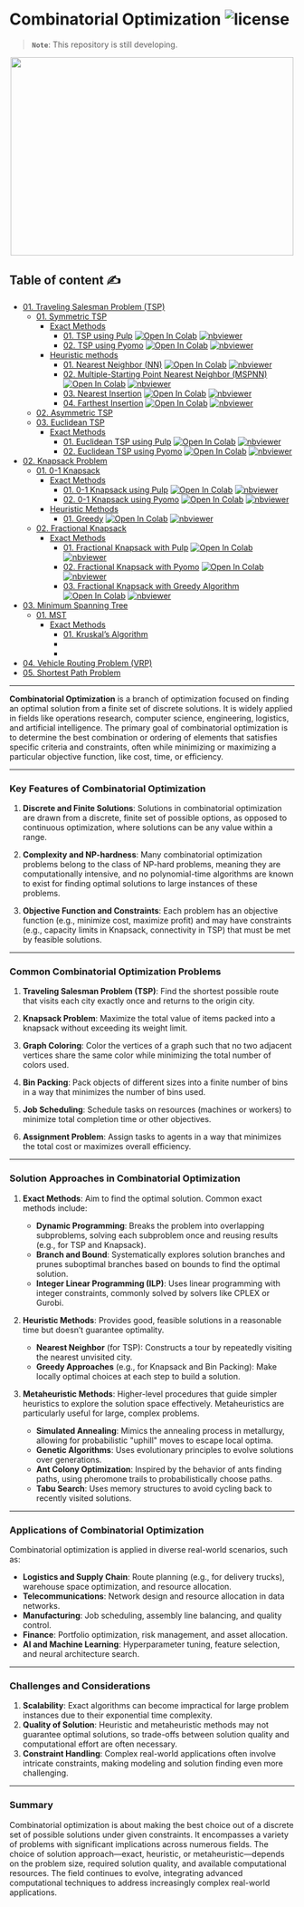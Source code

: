 # Combinatorial Optimization ![license](https://img.shields.io/github/license/Pegah-Ardehkhani/Combinatorial-Optimization.svg)

> **`Note`**: This repository is still developing.

<p align="center"> 
  <img width="500" height="350" src="https://miro.medium.com/v2/resize:fit:1400/1*WHoUd8ormJ3T6QIh3rJLUA.gif"> 
</p>

## Table of content ✍️

- [01. Traveling Salesman Problem (TSP)](https://github.com/Pegah-Ardehkhani/Combinatorial-Optimization/tree/main/01.%20Traveling%20Salesman%20Problem%20(TSP))
  - [01. Symmetric TSP](https://github.com/Pegah-Ardehkhani/Combinatorial-Optimization/tree/main/01.%20Traveling%20Salesman%20Problem%20(TSP)/01.%20Symmetric%20TSP)
    - [Exact Methods](https://github.com/Pegah-Ardehkhani/Combinatorial-Optimization/tree/main/01.%20Traveling%20Salesman%20Problem%20(TSP)/01.%20Symmetric%20TSP/Exact%20Algorithms)
      - [01. TSP using Pulp](https://github.com/Pegah-Ardehkhani/Combinatorial-Optimization/tree/main/01.%20Traveling%20Salesman%20Problem%20(TSP)/01.%20Symmetric%20TSP/Exact%20Algorithms/01.%20TSP%20using%20Pulp) <a href="https://colab.research.google.com/github/Pegah-Ardehkhani/Combinatorial-Optimization/blob/main/01.%20Traveling%20Salesman%20Problem%20(TSP)/01.%20Symmetric%20TSP/Exact%20Algorithms/01.%20TSP%20using%20Pulp/TSP%20with%20Pulp.ipynb" target="_parent\"><img src="https://colab.research.google.com/assets/colab-badge.svg" alt="Open In Colab"/></a> [![nbviewer](https://img.shields.io/badge/render-nbviewer-orange.svg)](https://nbviewer.org/github/Pegah-Ardehkhani/Combinatorial-Optimization/blob/main/01.%20Traveling%20Salesman%20Problem%20(TSP)/01.%20Symmetric%20TSP/Exact%20Algorithms/01.%20TSP%20using%20Pulp/TSP%20with%20Pulp.ipynb)
      - [02. TSP using Pyomo](https://github.com/Pegah-Ardehkhani/Combinatorial-Optimization/tree/main/01.%20Traveling%20Salesman%20Problem%20(TSP)/01.%20Symmetric%20TSP/Exact%20Algorithms/02.%20TSP%20using%20Pyomo) <a href="https://colab.research.google.com/github/Pegah-Ardehkhani/Combinatorial-Optimization/blob/main/01.%20Traveling%20Salesman%20Problem%20(TSP)/01.%20Symmetric%20TSP/Exact%20Algorithms/02.%20TSP%20using%20Pyomo/TSP%20with%20Pyomo.ipynb" target="_parent\"><img src="https://colab.research.google.com/assets/colab-badge.svg" alt="Open In Colab"/></a> [![nbviewer](https://img.shields.io/badge/render-nbviewer-orange.svg)](https://nbviewer.org/github/Pegah-Ardehkhani/Combinatorial-Optimization/blob/main/01.%20Traveling%20Salesman%20Problem%20(TSP)/01.%20Symmetric%20TSP/Exact%20Algorithms/02.%20TSP%20using%20Pyomo/TSP%20with%20Pyomo.ipynb)
    - [Heuristic methods](https://github.com/Pegah-Ardehkhani/Combinatorial-Optimization/tree/main/01.%20Traveling%20Salesman%20Problem%20(TSP)/01.%20Symmetric%20TSP/Heuristic%20methods)
      - [01. Nearest Neighbor (NN)](https://github.com/Pegah-Ardehkhani/Combinatorial-Optimization/tree/main/01.%20Traveling%20Salesman%20Problem%20(TSP)/01.%20Symmetric%20TSP/Heuristic%20methods/01.%20Nearest%20Neighbor%20(NN)) <a href="https://colab.research.google.com/github/Pegah-Ardehkhani/Combinatorial-Optimization/blob/main/01.%20Traveling%20Salesman%20Problem%20(TSP)/01.%20Symmetric%20TSP/Heuristic%20methods/01.%20Nearest%20Neighbor%20(NN)/TSP%20with%20NN.ipynb" target="_parent\"><img src="https://colab.research.google.com/assets/colab-badge.svg" alt="Open In Colab"/></a> [![nbviewer](https://img.shields.io/badge/render-nbviewer-orange.svg)](https://nbviewer.org/github/Pegah-Ardehkhani/Combinatorial-Optimization/blob/main/01.%20Traveling%20Salesman%20Problem%20(TSP)/01.%20Symmetric%20TSP/Heuristic%20methods/01.%20Nearest%20Neighbor%20(NN)/TSP%20with%20NN.ipynb)
      - [02. Multiple-Starting Point Nearest Neighbor (MSPNN)](https://github.com/Pegah-Ardehkhani/Combinatorial-Optimization/tree/main/01.%20Traveling%20Salesman%20Problem%20(TSP)/01.%20Symmetric%20TSP/Heuristic%20methods/02.%20Multiple-Starting%20Point%20Nearest%20Neighbor%20(MSPNN)) <a href="https://colab.research.google.com/github/Pegah-Ardehkhani/Combinatorial-Optimization/blob/main/01.%20Traveling%20Salesman%20Problem%20(TSP)/01.%20Symmetric%20TSP/Heuristic%20methods/02.%20Multiple-Starting%20Point%20Nearest%20Neighbor%20(MSPNN)/TSP%20with%20Multiple%20Starting%20Point%20Nearest%20Neighbor%20(MSPNN).ipynb" target="_parent\"><img src="https://colab.research.google.com/assets/colab-badge.svg" alt="Open In Colab"/></a> [![nbviewer](https://img.shields.io/badge/render-nbviewer-orange.svg)](https://nbviewer.org/github/Pegah-Ardehkhani/Combinatorial-Optimization/blob/main/01.%20Traveling%20Salesman%20Problem%20(TSP)/01.%20Symmetric%20TSP/Heuristic%20methods/02.%20Multiple-Starting%20Point%20Nearest%20Neighbor%20(MSPNN)/TSP%20with%20Multiple%20Starting%20Point%20Nearest%20Neighbor%20(MSPNN).ipynb)
      - [03. Nearest Insertion](https://github.com/Pegah-Ardehkhani/Combinatorial-Optimization/tree/main/01.%20Traveling%20Salesman%20Problem%20(TSP)/01.%20Symmetric%20TSP/Heuristic%20methods/03.%20Nearest%20Insertion) <a href="https://colab.research.google.com/github/Pegah-Ardehkhani/Combinatorial-Optimization/blob/main/01.%20Traveling%20Salesman%20Problem%20(TSP)/01.%20Symmetric%20TSP/Heuristic%20methods/03.%20Nearest%20Insertion/TSP%20with%20Nearest%20Insertion.ipynb" target="_parent\"><img src="https://colab.research.google.com/assets/colab-badge.svg" alt="Open In Colab"/></a> [![nbviewer](https://img.shields.io/badge/render-nbviewer-orange.svg)](https://nbviewer.org/github/Pegah-Ardehkhani/Combinatorial-Optimization/blob/main/01.%20Traveling%20Salesman%20Problem%20(TSP)/01.%20Symmetric%20TSP/Heuristic%20methods/03.%20Nearest%20Insertion/TSP%20with%20Nearest%20Insertion.ipynb)
      - [04. Farthest Insertion](https://github.com/Pegah-Ardehkhani/Combinatorial-Optimization/tree/main/01.%20Traveling%20Salesman%20Problem%20(TSP)/01.%20Symmetric%20TSP/Heuristic%20methods/04.%20Farthest%20Insertion) <a href="https://colab.research.google.com/github/Pegah-Ardehkhani/Combinatorial-Optimization/blob/main/01.%20Traveling%20Salesman%20Problem%20(TSP)/01.%20Symmetric%20TSP/Heuristic%20methods/04.%20Farthest%20Insertion/TSP%20with%20Farthest%20Insertion.ipynb" target="_parent\"><img src="https://colab.research.google.com/assets/colab-badge.svg" alt="Open In Colab"/></a> [![nbviewer](https://img.shields.io/badge/render-nbviewer-orange.svg)](https://nbviewer.org/github/Pegah-Ardehkhani/Combinatorial-Optimization/blob/main/01.%20Traveling%20Salesman%20Problem%20(TSP)/01.%20Symmetric%20TSP/Heuristic%20methods/04.%20Farthest%20Insertion/TSP%20with%20Farthest%20Insertion.ipynb)
  - [02. Asymmetric TSP](https://github.com/Pegah-Ardehkhani/Combinatorial-Optimization/tree/main/01.%20Traveling%20Salesman%20Problem%20(TSP)/02.%20Asymmetric%20TSP)
  - [03. Euclidean TSP](https://github.com/Pegah-Ardehkhani/Combinatorial-Optimization/tree/main/01.%20Traveling%20Salesman%20Problem%20(TSP)/03.%20Euclidean%20TSP)
      - [Exact Methods](https://github.com/Pegah-Ardehkhani/Combinatorial-Optimization/tree/main/01.%20Traveling%20Salesman%20Problem%20(TSP)/03.%20Euclidean%20TSP/Exact%20Methods)
        - [01. Euclidean TSP using Pulp](https://github.com/Pegah-Ardehkhani/Combinatorial-Optimization/tree/main/01.%20Traveling%20Salesman%20Problem%20(TSP)/03.%20Euclidean%20TSP/Exact%20Methods/01.%20Euclidean%20TSP%20using%20Pulp) <a href="https://colab.research.google.com/github/Pegah-Ardehkhani/Combinatorial-Optimization/blob/main/01.%20Traveling%20Salesman%20Problem%20(TSP)/03.%20Euclidean%20TSP/Exact%20Methods/01.%20Euclidean%20TSP%20using%20Pulp/Euclidean%20TSP%20with%20Pulp.ipynb" target="_parent\"><img src="https://colab.research.google.com/assets/colab-badge.svg" alt="Open In Colab"/></a> [![nbviewer](https://img.shields.io/badge/render-nbviewer-orange.svg)](https://nbviewer.org/github/Pegah-Ardehkhani/Combinatorial-Optimization/blob/main/01.%20Traveling%20Salesman%20Problem%20(TSP)/03.%20Euclidean%20TSP/Exact%20Methods/01.%20Euclidean%20TSP%20using%20Pulp/Euclidean%20TSP%20with%20Pulp.ipynb)
        - [02. Euclidean TSP using Pyomo](https://github.com/Pegah-Ardehkhani/Combinatorial-Optimization/tree/main/01.%20Traveling%20Salesman%20Problem%20(TSP)/03.%20Euclidean%20TSP/Exact%20Methods/02.%20Euclidean%20TSP%20using%20Pyomo) <a href="https://colab.research.google.com/github/Pegah-Ardehkhani/Combinatorial-Optimization/blob/main/01.%20Traveling%20Salesman%20Problem%20(TSP)/03.%20Euclidean%20TSP/Exact%20Methods/02.%20Euclidean%20TSP%20using%20Pyomo/Euclidean%20TSP%20with%20Pyomo.ipynb" target="_parent\"><img src="https://colab.research.google.com/assets/colab-badge.svg" alt="Open In Colab"/></a> [![nbviewer](https://img.shields.io/badge/render-nbviewer-orange.svg)](https://nbviewer.org/github/Pegah-Ardehkhani/Combinatorial-Optimization/blob/main/01.%20Traveling%20Salesman%20Problem%20(TSP)/03.%20Euclidean%20TSP/Exact%20Methods/02.%20Euclidean%20TSP%20using%20Pyomo/Euclidean%20TSP%20with%20Pyomo.ipynb)
- [02. Knapsack Problem](https://github.com/Pegah-Ardehkhani/Combinatorial-Optimization/tree/main/02.%20Knapsack%20Problem)
    - [01. 0-1 Knapsack](https://github.com/Pegah-Ardehkhani/Combinatorial-Optimization/tree/main/02.%20Knapsack%20Problem/01.%200-1%20Knapsack)
        - [Exact Methods](https://github.com/Pegah-Ardehkhani/Combinatorial-Optimization/tree/main/02.%20Knapsack%20Problem/01.%200-1%20Knapsack/Exact%20Methods)
            - [01. 0-1 Knapsack using Pulp](https://github.com/Pegah-Ardehkhani/Combinatorial-Optimization/tree/main/02.%20Knapsack%20Problem/01.%200-1%20Knapsack/Exact%20Methods/01.%200-1%20Knapsack%20using%20Pulp) <a href="https://colab.research.google.com/github/Pegah-Ardehkhani/Combinatorial-Optimization/blob/main/02.%20Knapsack%20Problem/01.%200-1%20Knapsack/Exact%20Methods/01.%200-1%20Knapsack%20using%20Pulp/0_1%20Knapsack%20with%20Pulp.ipynb" target="_parent\"><img src="https://colab.research.google.com/assets/colab-badge.svg" alt="Open In Colab"/></a> [![nbviewer](https://img.shields.io/badge/render-nbviewer-orange.svg)](https://nbviewer.org/github/Pegah-Ardehkhani/Combinatorial-Optimization/blob/main/02.%20Knapsack%20Problem/01.%200-1%20Knapsack/Exact%20Methods/01.%200-1%20Knapsack%20using%20Pulp/0_1%20Knapsack%20with%20Pulp.ipynb)
            - [02. 0-1 Knapsack using Pyomo](https://github.com/Pegah-Ardehkhani/Combinatorial-Optimization/tree/main/02.%20Knapsack%20Problem/01.%200-1%20Knapsack/Exact%20Methods/02.%200-1%20Knapsack%20using%20Pyomo) <a href="https://colab.research.google.com/github/Pegah-Ardehkhani/Combinatorial-Optimization/blob/main/02.%20Knapsack%20Problem/01.%200-1%20Knapsack/Exact%20Methods/02.%200-1%20Knapsack%20using%20Pyomo/0_1%20Knapsack%20with%20Pyomo.ipynb" target="_parent\"><img src="https://colab.research.google.com/assets/colab-badge.svg" alt="Open In Colab"/></a> [![nbviewer](https://img.shields.io/badge/render-nbviewer-orange.svg)](https://nbviewer.org/github/Pegah-Ardehkhani/Combinatorial-Optimization/blob/main/02.%20Knapsack%20Problem/01.%200-1%20Knapsack/Exact%20Methods/02.%200-1%20Knapsack%20using%20Pyomo/0_1%20Knapsack%20with%20Pyomo.ipynb)
        - [Heuristic Methods](https://github.com/Pegah-Ardehkhani/Combinatorial-Optimization/tree/main/02.%20Knapsack%20Problem/01.%200-1%20Knapsack/Heuristic%20Methods)
            - [01. Greedy](https://github.com/Pegah-Ardehkhani/Combinatorial-Optimization/tree/main/02.%20Knapsack%20Problem/01.%200-1%20Knapsack/Heuristic%20Methods/01.%20Greedy) <a href="https://colab.research.google.com/github/Pegah-Ardehkhani/Combinatorial-Optimization/blob/main/02.%20Knapsack%20Problem/01.%200-1%20Knapsack/Heuristic%20Methods/01.%20Greedy/0_1%20Knapsack%20with%20Greedy.ipynb" target="_parent\"><img src="https://colab.research.google.com/assets/colab-badge.svg" alt="Open In Colab"/></a> [![nbviewer](https://img.shields.io/badge/render-nbviewer-orange.svg)](https://nbviewer.org/github/Pegah-Ardehkhani/Combinatorial-Optimization/blob/main/02.%20Knapsack%20Problem/01.%200-1%20Knapsack/Heuristic%20Methods/01.%20Greedy/0_1%20Knapsack%20with%20Greedy.ipynb)
    - [02. Fractional Knapsack](https://github.com/Pegah-Ardehkhani/Combinatorial-Optimization/tree/main/02.%20Knapsack%20Problem/02.%20Fractional%20Knapsack)
        - [Exact Methods](https://github.com/Pegah-Ardehkhani/Combinatorial-Optimization/tree/main/02.%20Knapsack%20Problem/02.%20Fractional%20Knapsack/Exact%20Methods)
            - [01. Fractional Knapsack with Pulp](https://github.com/Pegah-Ardehkhani/Combinatorial-Optimization/tree/main/02.%20Knapsack%20Problem/02.%20Fractional%20Knapsack/Exact%20Methods/01.%20Fractional%20Knapsack%20with%20Pulp) <a href="https://colab.research.google.com/github/Pegah-Ardehkhani/Combinatorial-Optimization/blob/main/02.%20Knapsack%20Problem/02.%20Fractional%20Knapsack/Exact%20Methods/01.%20Fractional%20Knapsack%20with%20Pulp/Fractional%20Knapsack%20with%20Pulp.ipynb" target="_parent\"><img src="https://colab.research.google.com/assets/colab-badge.svg" alt="Open In Colab"/></a> [![nbviewer](https://img.shields.io/badge/render-nbviewer-orange.svg)](https://nbviewer.org/github/Pegah-Ardehkhani/Combinatorial-Optimization/blob/main/02.%20Knapsack%20Problem/02.%20Fractional%20Knapsack/Exact%20Methods/01.%20Fractional%20Knapsack%20with%20Pulp/Fractional%20Knapsack%20with%20Pulp.ipynb)
            - [02. Fractional Knapsack with Pyomo](https://github.com/Pegah-Ardehkhani/Combinatorial-Optimization/tree/main/02.%20Knapsack%20Problem/02.%20Fractional%20Knapsack/Exact%20Methods/02.%20Fractional%20Knapsack%20with%20Pyomo) <a href="https://colab.research.google.com/github/Pegah-Ardehkhani/Combinatorial-Optimization/blob/main/02.%20Knapsack%20Problem/02.%20Fractional%20Knapsack/Exact%20Methods/02.%20Fractional%20Knapsack%20with%20Pyomo/Fractional%20Knapsack%20with%20Pyomo.ipynb" target="_parent\"><img src="https://colab.research.google.com/assets/colab-badge.svg" alt="Open In Colab"/></a> [![nbviewer](https://img.shields.io/badge/render-nbviewer-orange.svg)](https://nbviewer.org/github/Pegah-Ardehkhani/Combinatorial-Optimization/blob/main/02.%20Knapsack%20Problem/02.%20Fractional%20Knapsack/Exact%20Methods/02.%20Fractional%20Knapsack%20with%20Pyomo/Fractional%20Knapsack%20with%20Pyomo.ipynb)
            - [03. Fractional Knapsack with Greedy Algorithm](https://github.com/Pegah-Ardehkhani/Combinatorial-Optimization/tree/main/02.%20Knapsack%20Problem/02.%20Fractional%20Knapsack/Exact%20Methods/03.%20Fractional%20Knapsack%20with%20Greedy) <a href="https://colab.research.google.com/github/Pegah-Ardehkhani/Combinatorial-Optimization/blob/main/02.%20Knapsack%20Problem/02.%20Fractional%20Knapsack/Exact%20Methods/03.%20Fractional%20Knapsack%20with%20Greedy/Fractional%20Knapsack%20with%20Greedy.ipynb" target="_parent\"><img src="https://colab.research.google.com/assets/colab-badge.svg" alt="Open In Colab"/></a> [![nbviewer](https://img.shields.io/badge/render-nbviewer-orange.svg)](https://nbviewer.org/github/Pegah-Ardehkhani/Combinatorial-Optimization/blob/main/02.%20Knapsack%20Problem/02.%20Fractional%20Knapsack/Exact%20Methods/03.%20Fractional%20Knapsack%20with%20Greedy/Fractional%20Knapsack%20with%20Greedy.ipynb)
- [03. Minimum Spanning Tree](https://github.com/Pegah-Ardehkhani/Combinatorial-Optimization/tree/main/03.%20Minimum%20Spanning%20Tree)
    - [01. MST](https://github.com/Pegah-Ardehkhani/Combinatorial-Optimization/tree/main/03.%20Minimum%20Spanning%20Tree/01.%20MST)
        - [Exact Methods](https://github.com/Pegah-Ardehkhani/Combinatorial-Optimization/tree/main/03.%20Minimum%20Spanning%20Tree/01.%20MST/Exact%20Methods)
            - [01. Kruskal’s Algorithm](https://github.com/Pegah-Ardehkhani/Combinatorial-Optimization/tree/main/03.%20Minimum%20Spanning%20Tree/01.%20MST/Exact%20Methods/01.%20Kruskal%E2%80%99s%20Algorithm)
            - []()
            - []()
- [04. Vehicle Routing Problem (VRP)](https://github.com/Pegah-Ardehkhani/Combinatorial-Optimization/tree/main/04.%20Vehicle%20Routing%20Problem%20(VRP))
- [05. Shortest Path Problem](https://github.com/Pegah-Ardehkhani/Combinatorial-Optimization/tree/main/05.%20Shortest%20Path%20Problem)



---

**Combinatorial Optimization** is a branch of optimization focused on finding an optimal solution from a finite set of discrete solutions. It is widely applied in fields like operations research, computer science, engineering, logistics, and artificial intelligence. The primary goal of combinatorial optimization is to determine the best combination or ordering of elements that satisfies specific criteria and constraints, often while minimizing or maximizing a particular objective function, like cost, time, or efficiency.

---

### Key Features of Combinatorial Optimization

1. **Discrete and Finite Solutions**: Solutions in combinatorial optimization are drawn from a discrete, finite set of possible options, as opposed to continuous optimization, where solutions can be any value within a range.
   
2. **Complexity and NP-hardness**: Many combinatorial optimization problems belong to the class of NP-hard problems, meaning they are computationally intensive, and no polynomial-time algorithms are known to exist for finding optimal solutions to large instances of these problems.

3. **Objective Function and Constraints**: Each problem has an objective function (e.g., minimize cost, maximize profit) and may have constraints (e.g., capacity limits in Knapsack, connectivity in TSP) that must be met by feasible solutions.

---

### Common Combinatorial Optimization Problems

1. **Traveling Salesman Problem (TSP)**: Find the shortest possible route that visits each city exactly once and returns to the origin city.
   
2. **Knapsack Problem**: Maximize the total value of items packed into a knapsack without exceeding its weight limit.

3. **Graph Coloring**: Color the vertices of a graph such that no two adjacent vertices share the same color while minimizing the total number of colors used.

4. **Bin Packing**: Pack objects of different sizes into a finite number of bins in a way that minimizes the number of bins used.

5. **Job Scheduling**: Schedule tasks on resources (machines or workers) to minimize total completion time or other objectives.

6. **Assignment Problem**: Assign tasks to agents in a way that minimizes the total cost or maximizes overall efficiency.

---

### Solution Approaches in Combinatorial Optimization

1. **Exact Methods**: Aim to find the optimal solution. Common exact methods include:
   - **Dynamic Programming**: Breaks the problem into overlapping subproblems, solving each subproblem once and reusing results (e.g., for TSP and Knapsack).
   - **Branch and Bound**: Systematically explores solution branches and prunes suboptimal branches based on bounds to find the optimal solution.
   - **Integer Linear Programming (ILP)**: Uses linear programming with integer constraints, commonly solved by solvers like CPLEX or Gurobi.

2. **Heuristic Methods**: Provides good, feasible solutions in a reasonable time but doesn’t guarantee optimality.
   - **Nearest Neighbor** (for TSP): Constructs a tour by repeatedly visiting the nearest unvisited city.
   - **Greedy Approaches** (e.g., for Knapsack and Bin Packing): Make locally optimal choices at each step to build a solution.

3. **Metaheuristic Methods**: Higher-level procedures that guide simpler heuristics to explore the solution space effectively. Metaheuristics are particularly useful for large, complex problems.
   - **Simulated Annealing**: Mimics the annealing process in metallurgy, allowing for probabilistic "uphill" moves to escape local optima.
   - **Genetic Algorithms**: Uses evolutionary principles to evolve solutions over generations.
   - **Ant Colony Optimization**: Inspired by the behavior of ants finding paths, using pheromone trails to probabilistically choose paths.
   - **Tabu Search**: Uses memory structures to avoid cycling back to recently visited solutions.

---

### Applications of Combinatorial Optimization

Combinatorial optimization is applied in diverse real-world scenarios, such as:

- **Logistics and Supply Chain**: Route planning (e.g., for delivery trucks), warehouse space optimization, and resource allocation.
- **Telecommunications**: Network design and resource allocation in data networks.
- **Manufacturing**: Job scheduling, assembly line balancing, and quality control.
- **Finance**: Portfolio optimization, risk management, and asset allocation.
- **AI and Machine Learning**: Hyperparameter tuning, feature selection, and neural architecture search.

---

### Challenges and Considerations

1. **Scalability**: Exact algorithms can become impractical for large problem instances due to their exponential time complexity.
2. **Quality of Solution**: Heuristic and metaheuristic methods may not guarantee optimal solutions, so trade-offs between solution quality and computational effort are often necessary.
3. **Constraint Handling**: Complex real-world applications often involve intricate constraints, making modeling and solution finding even more challenging.

---

### Summary

Combinatorial optimization is about making the best choice out of a discrete set of possible solutions under given constraints. It encompasses a variety of problems with significant implications across numerous fields. The choice of solution approach—exact, heuristic, or metaheuristic—depends on the problem size, required solution quality, and available computational resources. The field continues to evolve, integrating advanced computational techniques to address increasingly complex real-world applications.
